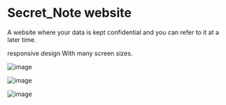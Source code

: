 # Secret_Note website

A website where your data is kept confidential and you can refer to it at a later time.

responsive design With many screen sizes.




![image](https://user-images.githubusercontent.com/70335592/91626624-776bda80-e9b9-11ea-897f-eff62c6acf70.png)





![image](https://user-images.githubusercontent.com/70335592/91626653-c0239380-e9b9-11ea-8f17-3d1c7637b007.png)






![image](https://user-images.githubusercontent.com/70335592/91626646-b39f3b00-e9b9-11ea-824e-d5a83f6832fa.png)
